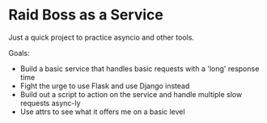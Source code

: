 # Raid Boss as a Service

Just a quick project to practice asyncio and other tools. 

Goals:
- Build a basic service that handles basic requests with a 'long' response time
- Fight the urge to use Flask and use Django instead
- Build out a script to action on the service and handle multiple slow requests async-ly
- Use attrs to see what it offers me on a basic level
